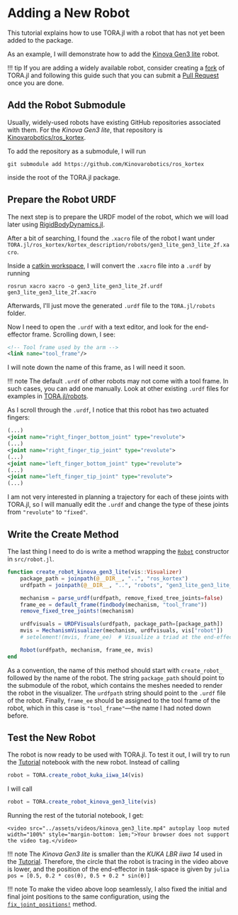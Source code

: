 # Adding a New Robot

This tutorial explains how to use TORA.jl with a robot that has not yet been added to the package.

As an example, I will demonstrate how to add the [Kinova Gen3 lite](https://www.kinovarobotics.com/en/products/gen3-lite-robot) robot.

!!! tip
    If you are adding a widely available robot, consider creating a [fork](https://guides.github.com/activities/forking/) of TORA.jl and following this guide such that you can submit a [Pull Request](https://guides.github.com/activities/forking/#making-a-pull-request) once you are done.

## Add the Robot Submodule

Usually, widely-used robots have existing GitHub repositories associated with them. For the *Kinova Gen3 lite*, that repository is [Kinovarobotics/ros_kortex](https://github.com/Kinovarobotics/ros_kortex).

To add the repository as a submodule, I will run
```
git submodule add https://github.com/Kinovarobotics/ros_kortex
```
inside the root of the TORA.jl package.

## Prepare the Robot URDF

The next step is to prepare the URDF model of the robot, which we will load later using [RigidBodyDynamics.jl](https://github.com/JuliaRobotics/RigidBodyDynamics.jl).

After a bit of searching, I found the `.xacro` file of the robot I want under `TORA.jl/ros_kortex/kortex_description/robots/gen3_lite_gen3_lite_2f.xacro`.

Inside a [catkin workspace](https://wiki.ros.org/catkin/Tutorials/create_a_workspace), I will convert the `.xacro` file into a `.urdf` by running
```
rosrun xacro xacro -o gen3_lite_gen3_lite_2f.urdf gen3_lite_gen3_lite_2f.xacro
```

Afterwards, I'll just move the generated `.urdf` file to the `TORA.jl/robots` folder.

Now I need to open the `.urdf` with a text editor, and look for the end-effector frame. Scrolling down, I see:

```xml
<!-- Tool frame used by the arm -->
<link name="tool_frame"/>
```

I will note down the name of this frame, as I will need it soon.

!!! note
    The default `.urdf` of other robots may not come with a tool frame. In such cases, you can add one manually. Look at other existing `.urdf` files for examples in [TORA.jl/robots](https://github.com/ferrolho/TORA.jl/tree/main/robots).

As I scroll through the `.urdf`, I notice that this robot has two actuated fingers:

```xml
(...)
<joint name="right_finger_bottom_joint" type="revolute">
(...)
<joint name="right_finger_tip_joint" type="revolute">
(...)
<joint name="left_finger_bottom_joint" type="revolute">
(...)
<joint name="left_finger_tip_joint" type="revolute">
(...)
```

I am not very interested in planning a trajectory for each of these joints with TORA.jl, so I will manually edit the `.urdf` and change the type of these joints from `"revolute"` to `"fixed"`.

## Write the Create Method

The last thing I need to do is write a method wrapping the [`Robot`](@ref) constructor in `src/robot.jl`.

```julia
function create_robot_kinova_gen3_lite(vis::Visualizer)
    package_path = joinpath(@__DIR__, "..", "ros_kortex")
    urdfpath = joinpath(@__DIR__, "..", "robots", "gen3_lite_gen3_lite_2f.urdf")

    mechanism = parse_urdf(urdfpath, remove_fixed_tree_joints=false)
    frame_ee = default_frame(findbody(mechanism, "tool_frame"))
    remove_fixed_tree_joints!(mechanism)

    urdfvisuals = URDFVisuals(urdfpath, package_path=[package_path])
    mvis = MechanismVisualizer(mechanism, urdfvisuals, vis["robot"])
    # setelement!(mvis, frame_ee)  # Visualize a triad at the end-effector

    Robot(urdfpath, mechanism, frame_ee, mvis)
end
```

As a convention, the name of this method should start with `create_robot_` followed by the name of the robot.
The string `package_path` should point to the submodule of the robot, which contains the meshes needed to render the robot in the visualizer.
The `urdfpath` string should point to the `.urdf` file of the robot.
Finally, `frame_ee` should be assigned to the tool frame of the robot, which in this case is `"tool_frame"`—the name I had noted down before.

## Test the New Robot

The robot is now ready to be used with TORA.jl. To test it out, I will try to run the [Tutorial](@ref) notebook with the new robot. Instead of calling
```julia
robot = TORA.create_robot_kuka_iiwa_14(vis)
```
I will call
```julia
robot = TORA.create_robot_kinova_gen3_lite(vis)
```

Running the rest of the tutorial notebook, I get:

```@raw html
<video src="../assets/videos/kinova_gen3_lite.mp4" autoplay loop muted width="100%" style="margin-bottom: 1em;">Your browser does not support the video tag.</video>
```

!!! note
    The *Kinova Gen3 lite* is smaller than the *KUKA LBR iiwa 14* used in the [Tutorial](@ref).
    Therefore, the circle that the robot is tracing in the video above is lower, and the position of the end-effector in task-space is given by
    ```julia
    pos = [0.5, 0.2 * cos(θ), 0.5 + 0.2 * sin(θ)]
    ```

!!! note
    To make the video above loop seamlessly, I also fixed the initial and final joint positions to the same configuration, using the [`fix_joint_positions!`](@ref) method.
